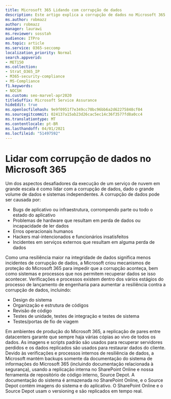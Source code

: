 ```yaml
---
title: Microsoft 365 Lidando com corrupção de dados
description: Este artigo explica a corrupção de dados no Microsoft 365 e os esforços da Microsoft para impedir e recuperar dados.
ms.author: robmazz
author: robmazz
manager: laurawi
ms.reviewer: sosstah
audience: ITPro
ms.topic: article
ms.service: O365-seccomp
localization_priority: Normal
search.appverid:
- MET150
ms.collection:
- Strat_O365_IP
- M365-security-compliance
- MS-Compliance
f1.keywords:
- NOCSH
ms.custom: seo-marvel-apr2020
titleSuffix: Microsoft Service Assurance
hideEdit: true
ms.openlocfilehash: 9e9f0951f7e349cc70bc96bb6a2d62275848cf04
ms.sourcegitcommit: 024137a15ab23d26cac5ec14c36f3577fd8a0cc4
ms.translationtype: MT
ms.contentlocale: pt-BR
ms.lasthandoff: 04/01/2021
ms.locfileid: "51497592"
---
```

# <a name="dealing-with-data-corruption-in-microsoft-365"></a>Lidar com corrupção de dados no Microsoft 365

Um dos aspectos desafiadores da execução de um serviço de nuvem em grande escala é como lidar com a corrupção de dados, dado o grande volume de dados e sistemas independentes. A corrupção de dados pode ser causada por:

- Bugs de aplicativo ou infraestrutura, corrompendo parte ou todo o estado do aplicativo
- Problemas de hardware que resultam em perda de dados ou incapacidade de ler dados
- Erros operacionais humanos
- Hackers mal-intencionados e funcionários insatisfeitos
- Incidentes em serviços externos que resultam em alguma perda de dados

Como uma resiliência maior na integridade de dados significa menos incidentes de corrupção de dados, a Microsoft criou mecanismos de proteção do Microsoft 365 para impedir que a corrupção aconteça, bem como sistemas e processos que nos permitem recuperar dados se isso acontecer. Verificações e processos existem dentro dos vários estágios do processo de lançamento de engenharia para aumentar a resiliência contra a corrupção de dados, incluindo:

- Design do sistema
- Organização e estrutura de códigos
- Revisão de código
- Testes de unidade, testes de integração e testes de sistema
- Testes/portas de fio de viagem

Em ambientes de produção do Microsoft 365, a replicação de pares entre datacenters garante que sempre haja várias cópias ao vivo de todos os dados. As imagens e scripts padrão são usados para recuperar servidores perdidos e os dados replicados são usados para restaurar dados do cliente. Devido às verificações e processos internos de resiliência de dados, a Microsoft mantém backups somente da documentação do sistema de informações do Microsoft 365 (incluindo documentação relacionada à segurança), usando a replicação interna no SharePoint Online e nossa ferramenta de repositório de código interno, Source Depot. A documentação do sistema é armazenada no SharePoint Online, e o Source Depot contém imagens do sistema e do aplicativo. O SharePoint Online e o Source Depot usam o versioning e são replicados em tempo real.
